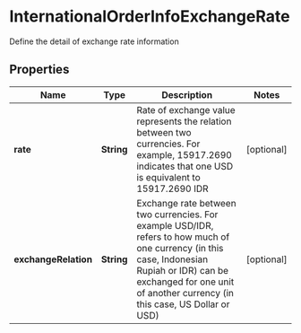 

# InternationalOrderInfoExchangeRate

Define the detail of exchange rate information

## Properties

| Name | Type | Description | Notes |
| - | - | - | - |
|**rate** | **String** | Rate of exchange value represents the relation between two currencies. For example, 15917.2690 indicates that one USD is equivalent to 15917.2690 IDR |  [optional] |
|**exchangeRelation** | **String** | Exchange rate between two currencies. For example USD/IDR, refers to how much of one currency (in this case, Indonesian Rupiah or IDR) can be exchanged for one unit of another currency (in this case, US Dollar or USD) |  [optional] |




